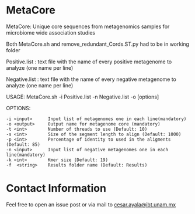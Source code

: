 # MetaCore
MetaCore: Unique core sequences from metagenomics samples for microbiome wide association studies

Both MetaCore.sh and remove_redundant_Cords.ST.py had to be in working folder

Positive.list : text file with the name of every positive metagenome to analyze (one name per line)

Negative.list : text file with the name of every negative metagenome to analyze (one name per line)


USAGE:  MetaCore.sh  -i Positive.list -n Negative.list -o <basename>  [options]

 OPTIONS:

    -i <input>      Input list of metagenomes one in each line(mandatory)
    -o <output>     Output name for metagenome core (mandatory)
    -t <int>        Number of threads to use (Default: 10)
    -s <int>        Size of the segment length to align (Default: 1000)
    -p <int>        Percentage of identity to used in the aligments (Default: 85)
    -n <input>      Input list of negative metagenomes one in each line(mandatory)
    -k <int>        Kmer size (Default: 19)
    -f  <string>    Results folder name (Default: Results)


# Contact Information

Feel free to open an issue post or via mail to cesar.ayala@ibt.unam.mx 
